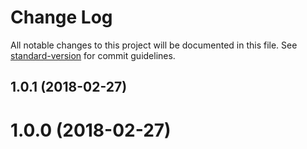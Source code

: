 # Change Log

All notable changes to this project will be documented in this file. See [standard-version](https://github.com/conventional-changelog/standard-version) for commit guidelines.

<a name="1.0.1"></a>
## 1.0.1 (2018-02-27)



<a name="1.0.0"></a>
# 1.0.0 (2018-02-27)
